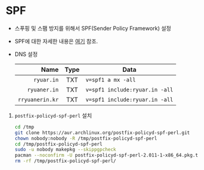 # SPF

- 스푸핑 및 스팸 방지를 위해서 SPF(Sender Policy Framework) 설정

- SPF에 대한 자세한 내용은 [여기](https://support.google.com/a/answer/33786) 참조.

- DNS 설정

    | Name            | Type | Data                           |
    |----------------:|:----:|--------------------------------|
    |      `ryuar.in` | TXT  | `v=spf1 a mx -all`             |
    |    `ryuaner.in` | TXT  | `v=spf1 include:ryuar.in -all` |
    | `rryuanerin.kr` | TXT  | `v=spf1 include:ryuar.in -all` |

1. `postfix-policyd-spf-perl` 설치

    ```sh
    cd /tmp
    git clone https://aur.archlinux.org/postfix-policyd-spf-perl.git
    chown nobody:nobody -R /tmp/postfix-policyd-spf-perl
    cd /tmp/postfix-policyd-spf-perl
    sudo -u nobody makepkg --skippgpcheck
    pacman --noconfirm -U postfix-policyd-spf-perl-2.011-1-x86_64.pkg.tar.zst
    rm -rf /tmp/postfix-policyd-spf-perl/
    ```

